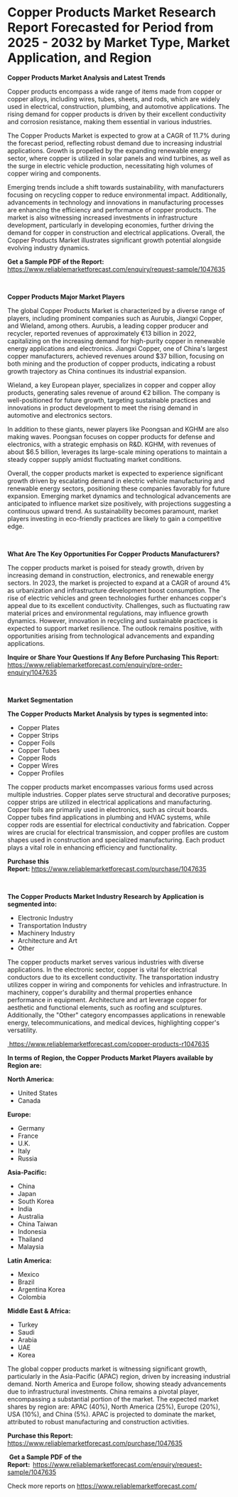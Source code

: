 <p><h1>Copper Products Market Research Report Forecasted for Period from 2025 -  2032 by Market Type, Market Application, and Region</h1></p><p><strong>Copper Products Market Analysis and Latest Trends</strong></p>
<p><p>Copper products encompass a wide range of items made from copper or copper alloys, including wires, tubes, sheets, and rods, which are widely used in electrical, construction, plumbing, and automotive applications. The rising demand for copper products is driven by their excellent conductivity and corrosion resistance, making them essential in various industries.</p><p>The Copper Products Market is expected to grow at a CAGR of 11.7% during the forecast period, reflecting robust demand due to increasing industrial applications. Growth is propelled by the expanding renewable energy sector, where copper is utilized in solar panels and wind turbines, as well as the surge in electric vehicle production, necessitating high volumes of copper wiring and components.</p><p>Emerging trends include a shift towards sustainability, with manufacturers focusing on recycling copper to reduce environmental impact. Additionally, advancements in technology and innovations in manufacturing processes are enhancing the efficiency and performance of copper products. The market is also witnessing increased investments in infrastructure development, particularly in developing economies, further driving the demand for copper in construction and electrical applications. Overall, the Copper Products Market illustrates significant growth potential alongside evolving industry dynamics.</p></p>
<p><strong>Get a Sample PDF of the Report:&nbsp;</strong> <a href="https://www.reliablemarketforecast.com/enquiry/request-sample/1047635?utm_campaign=3081&utm_medium=2&utm_source=Github&utm_content=ia&utm_term=31032025&utm_id=copper-products">https://www.reliablemarketforecast.com/enquiry/request-sample/1047635</a></p>
<p>&nbsp;</p>
<p><strong>Copper Products Major Market Players</strong></p>
<p><p>The global Copper Products Market is characterized by a diverse range of players, including prominent companies such as Aurubis, Jiangxi Copper, and Wieland, among others. Aurubis, a leading copper producer and recycler, reported revenues of approximately €13 billion in 2022, capitalizing on the increasing demand for high-purity copper in renewable energy applications and electronics. Jiangxi Copper, one of China's largest copper manufacturers, achieved revenues around $37 billion, focusing on both mining and the production of copper products, indicating a robust growth trajectory as China continues its industrial expansion.</p><p>Wieland, a key European player, specializes in copper and copper alloy products, generating sales revenue of around €2 billion. The company is well-positioned for future growth, targeting sustainable practices and innovations in product development to meet the rising demand in automotive and electronics sectors.</p><p>In addition to these giants, newer players like Poongsan and KGHM are also making waves. Poongsan focuses on copper products for defense and electronics, with a strategic emphasis on R&D. KGHM, with revenues of about $6.5 billion, leverages its large-scale mining operations to maintain a steady copper supply amidst fluctuating market conditions.</p><p>Overall, the copper products market is expected to experience significant growth driven by escalating demand in electric vehicle manufacturing and renewable energy sectors, positioning these companies favorably for future expansion. Emerging market dynamics and technological advancements are anticipated to influence market size positively, with projections suggesting a continuous upward trend. As sustainability becomes paramount, market players investing in eco-friendly practices are likely to gain a competitive edge.</p></p>
<p>&nbsp;</p>
<p><strong>What Are The Key Opportunities For Copper Products Manufacturers?</strong></p>
<p><p>The copper products market is poised for steady growth, driven by increasing demand in construction, electronics, and renewable energy sectors. In 2023, the market is projected to expand at a CAGR of around 4% as urbanization and infrastructure development boost consumption. The rise of electric vehicles and green technologies further enhances copper's appeal due to its excellent conductivity. Challenges, such as fluctuating raw material prices and environmental regulations, may influence growth dynamics. However, innovation in recycling and sustainable practices is expected to support market resilience. The outlook remains positive, with opportunities arising from technological advancements and expanding applications.</p></p>
<p><strong>Inquire or Share Your Questions If Any Before Purchasing This Report:</strong> <a href="https://www.reliablemarketforecast.com/enquiry/pre-order-enquiry/1047635?utm_campaign=3081&utm_medium=2&utm_source=Github&utm_content=ia&utm_term=31032025&utm_id=copper-products">https://www.reliablemarketforecast.com/enquiry/pre-order-enquiry/1047635</a></p>
<p>&nbsp;</p>
<p><strong>Market Segmentation</strong></p>
<p><strong>The Copper Products Market Analysis by types is segmented into:</strong></p>
<p><ul><li>Copper Plates</li><li>Copper Strips</li><li>Copper Foils</li><li>Copper Tubes</li><li>Copper Rods</li><li>Copper Wires</li><li>Copper Profiles</li></ul></p>
<p><p>The copper products market encompasses various forms used across multiple industries. Copper plates serve structural and decorative purposes; copper strips are utilized in electrical applications and manufacturing. Copper foils are primarily used in electronics, such as circuit boards. Copper tubes find applications in plumbing and HVAC systems, while copper rods are essential for electrical conductivity and fabrication. Copper wires are crucial for electrical transmission, and copper profiles are custom shapes used in construction and specialized manufacturing. Each product plays a vital role in enhancing efficiency and functionality.</p></p>
<p><strong>Purchase this Report:&nbsp;</strong><a href="https://www.reliablemarketforecast.com/purchase/1047635?utm_campaign=3081&utm_medium=2&utm_source=Github&utm_content=ia&utm_term=31032025&utm_id=copper-products">https://www.reliablemarketforecast.com/purchase/1047635</a></p>
<p>&nbsp;</p>
<p><strong>The Copper Products Market Industry Research by Application is segmented into:</strong></p>
<p><ul><li>Electronic Industry</li><li>Transportation Industry</li><li>Machinery Industry</li><li>Architecture and Art</li><li>Other</li></ul></p>
<p><p>The copper products market serves various industries with diverse applications. In the electronic sector, copper is vital for electrical conductors due to its excellent conductivity. The transportation industry utilizes copper in wiring and components for vehicles and infrastructure. In machinery, copper's durability and thermal properties enhance performance in equipment. Architecture and art leverage copper for aesthetic and functional elements, such as roofing and sculptures. Additionally, the "Other" category encompasses applications in renewable energy, telecommunications, and medical devices, highlighting copper's versatility.</p></p>
<p><a href="https://www.reliablemarketforecast.com/copper-products-r1047635?utm_campaign=3081&utm_medium=2&utm_source=Github&utm_content=ia&utm_term=31032025&utm_id=copper-products">&nbsp;https://www.reliablemarketforecast.com/copper-products-r1047635</a></p>
<p><strong>In terms of Region, the Copper Products Market Players available by Region are:</strong></p>
<p>
    <p> <strong> North America: </strong>
        <ul>
            <li>United States</li>
            <li>Canada</li>
        </ul>
        </p> 
    <p> <strong> Europe: </strong>
        <ul>
            <li>Germany</li>
            <li>France</li>
            <li>U.K.</li>
            <li>Italy</li>
            <li>Russia</li>
        </ul>
        </p> 
    <p> <strong> Asia-Pacific: </strong>
        <ul>
            <li>China</li>
            <li>Japan</li>
            <li>South Korea</li>
            <li>India</li>
            <li>Australia</li>
            <li>China Taiwan</li>
            <li>Indonesia</li>
            <li>Thailand</li>
            <li>Malaysia</li>
        </ul>
        </p> 
    <p> <strong> Latin America: </strong>
        <ul>
            <li>Mexico</li>
            <li>Brazil</li>
            <li>Argentina Korea</li>
            <li>Colombia</li>
        </ul>
        </p> 
    <p> <strong> Middle East & Africa: </strong>
        <ul>
            <li>Turkey</li>
            <li>Saudi</li>
            <li>Arabia</li>
            <li>UAE</li>
            <li>Korea</li>
        </ul>
    </p>
    </p>
<p><p>The global copper products market is witnessing significant growth, particularly in the Asia-Pacific (APAC) region, driven by increasing industrial demand. North America and Europe follow, showing steady advancements due to infrastructural investments. China remains a pivotal player, encompassing a substantial portion of the market. The expected market shares by region are: APAC (40%), North America (25%), Europe (20%), USA (10%), and China (5%). APAC is projected to dominate the market, attributed to robust manufacturing and construction activities.</p></p>
<p><strong>Purchase this Report: </strong><a href="https://www.reliablemarketforecast.com/purchase/1047635?utm_campaign=3081&utm_medium=2&utm_source=Github&utm_content=ia&utm_term=31032025&utm_id=copper-products">https://www.reliablemarketforecast.com/purchase/1047635</a></p>
<p>&nbsp;<strong>Get a Sample PDF of the Report:&nbsp;&nbsp;</strong><a href="https://www.reliablemarketforecast.com/enquiry/request-sample/1047635?utm_campaign=3081&utm_medium=2&utm_source=Github&utm_content=ia&utm_term=31032025&utm_id=copper-products">https://www.reliablemarketforecast.com/enquiry/request-sample/1047635</a></p>
<p><strong></strong></p>
<p>Check more reports on <a href="https://www.reliablemarketforecast.com/?utm_campaign=3081&utm_medium=2&utm_source=Github&utm_content=ia&utm_term=31032025&utm_id=copper-products">https://www.reliablemarketforecast.com/</a></p>